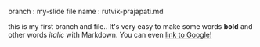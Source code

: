 branch : my-slide
file name : rutvik-prajapati.md

this is my first branch and file..
It's very easy to make some words **bold** and other words *italic* with Markdown. You can even [link to Google!](http://google.com)
